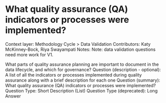 # What quality assurance (QA) indicators or processes were implemented?

Context layer: Methodology Cycle > Data Validation
Contributors: Katy McKinney-Bock, Riya Swayampati
Notes: Note: data validation questions need more work for V1.

What parts of quality assurance planning are important to document in the data lifecycle, and which for governance?
Question (description - optional): A list of all the indicators or processes implemented during quality assurance along with a brief description for each one
Question (summary): What quality assurance (QA) indicators or processes were implemented?
Question Type: Short Description (List)
Question Type (deprecated): Long Answer